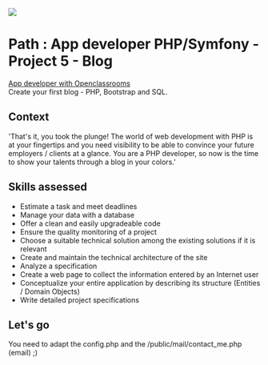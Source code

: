 <a href="https://codeclimate.com/github/08rose08/DAPS-P5-Blog/maintainability"><img src="https://api.codeclimate.com/v1/badges/9ec80925ccfa7167b1ee/maintainability" /></a>

# Path : App developer PHP/Symfony - Project 5 - Blog
<a href="https://openclassrooms.com/fr/paths/59-developpeur-dapplication-php-symfony">App developer with Openclassrooms</a><br>
Create your first blog - PHP, Bootstrap and SQL.

## Context
'That's it, you took the plunge! The world of web development with PHP is at your fingertips and you need visibility to be able to convince your future employers / clients at a glance. You are a PHP developer, so now is the time to show your talents through a blog in your colors.'

## Skills assessed
  * Estimate a task and meet deadlines
  * Manage your data with a database
  * Offer a clean and easily upgradeable code
  * Ensure the quality monitoring of a project
  * Choose a suitable technical solution among the existing solutions if it is relevant
  * Create and maintain the technical architecture of the site
  * Analyze a specification
  * Create a web page to collect the information entered by an Internet user
  * Conceptualize your entire application by describing its structure (Entities / Domain Objects)
  * Write detailed project specifications

## Let's go
You need to adapt the config.php and the /public/mail/contact_me.php (email) ;)